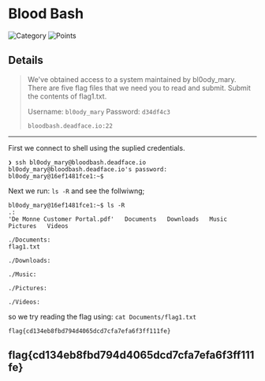 # Blood Bash
![Category](http://img.shields.io/badge/Category-Forensics-orange?style=for-the-badge) ![Points](http://img.shields.io/badge/Points-10-brightgreen?style=for-the-badge)

## Details

>We've obtained access to a system maintained by bl0ody_mary. There are five flag files that we need you to read and submit. Submit the contents of flag1.txt.
>
> Username: `bl0ody_mary`
> Password: `d34df4c3`
>
> `bloodbash.deadface.io:22`
---

First we connect to shell using the suplied credentials.
```
❯ ssh bl0ody_mary@bloodbash.deadface.io
bl0ody_mary@bloodbash.deadface.io's password: 
bl0ody_mary@16ef1481fce1:~$ 
```

Next we run: `ls -R` and see the follwiwng;

```
bl0ody_mary@16ef1481fce1:~$ ls -R
.:
'De Monne Customer Portal.pdf'   Documents   Downloads   Music   Pictures   Videos

./Documents:
flag1.txt

./Downloads:

./Music:

./Pictures:

./Videos:
```


so we try reading the flag using: `cat Documents/flag1.txt`

```
flag{cd134eb8fbd794d4065dcd7cfa7efa6f3ff111fe}
```

## flag{cd134eb8fbd794d4065dcd7cfa7efa6f3ff111fe}


